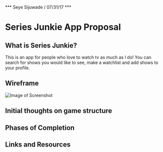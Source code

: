 *** Seye Sijuwade / 07/31/17 ***

# Series Junkie App Proposal

## What is Series Junkie?

This is an app for people who love to watch tv as much as I do! You can search for shows you would like to see, make a watchlist and add shows to your profile.

## Wireframe
![Image of Screenshot](https://github.com/seyesij/Project2-App/blob/master/screenshot.jpg)

## Initial thoughts on game structure

## Phases of Completion

## Links and Resources

